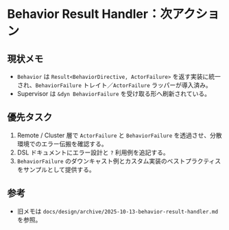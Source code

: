 # Behavior Result Handler：次アクション

## 現状メモ
- `Behavior` は `Result<BehaviorDirective, ActorFailure>` を返す実装に統一され、`BehaviorFailure` トレイト／`ActorFailure` ラッパーが導入済み。
- Supervisor は `&dyn BehaviorFailure` を受け取る形へ刷新されている。

## 優先タスク
1. Remote / Cluster 層で `ActorFailure` と `BehaviorFailure` を透過させ、分散環境でのエラー伝搬を確認する。
2. DSL ドキュメントにエラー設計と `?` 利用例を追記する。
3. `BehaviorFailure` のダウンキャスト例とカスタム実装のベストプラクティスをサンプルとして提供する。

## 参考
- 旧メモは `docs/design/archive/2025-10-13-behavior-result-handler.md` を参照。
